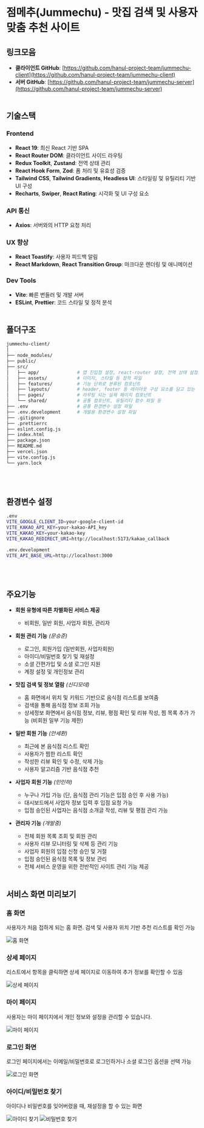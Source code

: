 # 점메추(Jummechu) - 맛집 검색 및 사용자 맞춤 추천 사이트

## 링크모음
- **클라이언트 GitHub**: [https://github.com/hanul-project-team/jummechu-client](https://github.com/hanul-project-team/jummechu-client)
- **서버 GitHub**: [https://github.com/hanul-project-team/jummechu-server](https://github.com/hanul-project-team/jummechu-server)
<br><br>

## 기술스택
###  Frontend
- **React 19**: 최신 React 기반 SPA
- **React Router DOM**: 클라이언트 사이드 라우팅
- **Redux Toolkit**, **Zustand**: 전역 상태 관리
- **React Hook Form**, **Zod**: 폼 처리 및 유효성 검증
- **Tailwind CSS**, **Tailwind Gradients**, **Headless UI**: 스타일링 및 유틸리티 기반 UI 구성
- **Recharts**, **Swiper**, **React Rating**: 시각화 및 UI 구성 요소

###  API 통신
- **Axios**: 서버와의 HTTP 요청 처리

###  UX 향상
- **React Toastify**: 사용자 피드백 알림
- **React Markdown**, **React Transition Group**: 마크다운 렌더링 및 애니메이션

###  Dev Tools
- **Vite**: 빠른 번들러 및 개발 서버
- **ESLint**, **Prettier**: 코드 스타일 및 정적 분석
<br><br>

## 폴더구조
```bash
jummechu-client/
│
├── node_modules/
├── public/
├── src/
│   ├── app/              # 앱 진입점 설정, react-router 설정, 전역 상태 설정 파일 등       
│   ├── assets/           # 이미지, 스타일 등 정적 파일
│   ├── features/         # 기능 단위로 분류된 컴포넌트 
│   ├── layouts/          # header, footer 등 레이아웃 구성 요소를 담고 있는 폴더
│   ├── pages/            # 라우팅 되는 실제 페이지 컴포넌트
│   └── shared/           # 공통 컴포넌트, 유틸리티 함수 파일 등
├── .env                  # 공통 환경변수 설정 파일
├── .env.development      # 개발용 환경변수 설정 파일
├── .gitignore
├── .prettierrc
├── eslint.config.js
├── index.html
├── package.json
├── README.md
├── vercel.json
├── vite.config.js
└── yarn.lock
```
<br><br>

## 환경변수 설정
```bash
.env
VITE_GOOGLE_CLIENT_ID=your-google-client-id
VITE_KAKAO_API_KEY=your-kakao-API_key
VITE_KAKAO_KEY=your-kakao-key
VITE_KAKAO_REDIRECT_URI=http://localhost:5173/kakao_callback

.env.development
VITE_API_BASE_URL=http://localhost:3000
```
<br><br>

## 주요기능
- **회원 유형에 따른 차별화된 서비스 제공**
    - 비회원, 일반 회원, 사업자 회원, 관리자

- **회원 관리 기능** *(문승준)*
    - 로그인, 회원가입 (일반회원, 사업자회원)
    - 아이디/비밀번호 찾기 및 재설정
    - 소셜 간편가입 및 소셜 로그인 지원 
    - 계정 설정 및 개인정보 관리

- **맛집 검색 및 정보 열람** *(신디모데)*
    - 홈 화면에서 위치 및 키워드 기반으로 음식점 리스트를 보여줌 
    - 검색을 통해 음식점 정보 조회 가능
    - 상세정보 화면에서 음식점 정보, 리뷰, 평점 확인 및 리뷰 작성, 찜 목록 추가 가능 (비회원 일부 기능 제한)

- **일반 회원 기능** *(안세환)*
    - 최근에 본 음식점 리스트 확인
    - 사용자가 찜한 리스트 확인
    - 작성한 리뷰 확인 및 수정, 삭제 가능
    - 사용자 알고리즘 기반 음식점 추천

- **사업자 회원 기능** *(민인하)*
    - 누구나 가입 가능 (단, 음식점 관리 기능은 입점 승인 후 사용 가능)
    - 대시보드에서 사업자 정보 입력 후 입점 요청 가능
    - 입점 승인된 사업자는 음식점 소개글 작성, 리뷰 및 평점 관리 가능

- **관리자 기능** *(개발중)*
    - 전체 회원 목록 조회 및 회원 관리
    - 사용자 리뷰 모니터링 및 삭제 등 관리 기능
    - 사업자 회원의 입점 신청 승인 및 거절
    - 입점 승인된 음식점 목록 및 정보 관리
    - 전체 서비스 운영을 위한 전반적인 사이트 관리 기능 제공
<br><br>

## 서비스 화면 미리보기
### 홈 화면
사용자가 처음 접하게 되는 홈 화면. 검색 및 사용자 위치 기반 추천 리스트를 확인 가능

![홈 화면](public/images/jummechu-home.png)

### 상세 페이지
리스트에서 항목을 클릭하면 상세 페이지로 이동하여 추가 정보를 확인할 수 있음

![상세 페이지](public/images/jummechu-place.png)

### 마이 페이지
사용자는 마이 페이지에서 개인 정보와 설정을 관리할 수 있습니다.

![마이 페이지](public/images/jummechu-mypage.png)

### 로그인 화면
로그인 페이지에서는 이메일/비밀번호로 로그인하거나 소셜 로그인 옵션을 선택 가능

![로그인 화면](public/images/jummechu-login.png)

###  아이디/비밀번호 찾기
아이디나 비밀번호를 잊어버렸을 때, 재설정을 할 수 있는 화면

![아이디 찾기](public/images/jummechu-find_account-1.png) 
![비밀번호 찾기](public/images/jummechu-find_account-2.png) 
